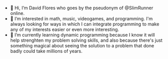 - 👋 Hi, I’m David Flores who goes by the pseudonym of @SlimRunner online.
- 👀 I’m interested in math, music, videogames, and programming. I'm always looking for ways in which I can integrate programming to make any of my interests easier or even more interesting.
- 🌱 I’m currently learning dynamic programming because I know it will help strenghten my problem solving skills, and also because there's just something magical about seeing the solution to a problem that done badly could take millions of years.
